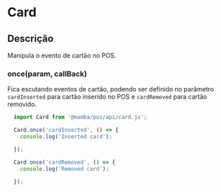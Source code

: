 # Card

## Descrição

Manipula o evento de cartão no POS.

### once(param, callBack)

Fica escutando eventos de cartão, podendo ser definido no parâmetro `cardInserted` para cartão inserido no POS e `cardRemoved` para cartão removido.

```js
  import Card from '@mamba/pos/api/card.js';

  Card.once('cardInserted', () => {
    console.log('Inserted card');

  });

  Card.once('cardRemoved', () => {
    console.log('Removed card');

  });

```
